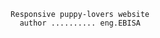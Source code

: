                                     Responsive puppy-lovers website
                                      author .......... eng.EBISA
 
